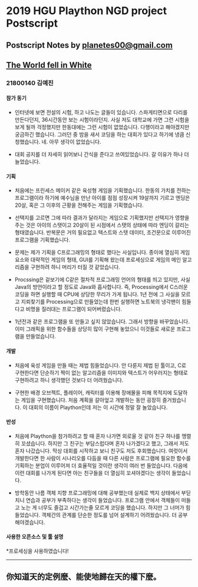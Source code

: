 # 2019 HGU Plaython NGD project Postscript
Postscript Notes by planetes00@gmail.com
-------------------

## [The World fell in White](https://github.com/planetes00/Plaython2019)

### 21800140 김예진	
 
 #### 참가 동기
 * 인터넷에 보면 전설의 시험, 하고 나도는 글들이 있습니다. 스파게티면으로 다리를 만든다던지, 36시간동안 보는 시험이라던지. 사실 저도 대학교에 가면 그런 시험을 보게 될까 걱정했지만 한동대에는 그런 시험이 없었습니다. 다행이라고 해야겠지만 궁금하긴 했습니다. 그러던 중 밤을 새서 코딩을 하는 대회가 있다고 하기에 냉큼 신청했습니다. 네. 아무 생각이 없었습니다.
 
 * 대회 공지를 더 자세히 읽어보니 간식을 준다고 쓰여있었습니다. 갈 이유가 하나 더 늘었습니다.
 
 #### 기획
 * 처음에는 프린세스 메이커 같은 육성형 게임을 기획했습니다. 한동의 가치를 전하는 프로그램이라 하기에 예수님을 만난 아이를 점점 성장시켜 19살까지 기르고 엔딩은 20살, 혹은 그 이후의 근황을 전해주는 게임을 기획했습니다. 
 
 * 선택지를 고르면 그에 따라 결과가 달라지는 게임으로 기획했지만 선택지가 영향을 주는 것은 아이의 스탯이고 20살이 된 시점에서 스탯의 상태에 따라 엔딩이 갈리는 형태였습니다. 반복문은 거의 필요없고 텍스트와 스텟 데이터, 조건문으로 이루어진 프로그램을 기획했습니다.
 
 * 문제는 제가 기획을 C프로그래밍의 형태로 했다는 사실입니다. 종이에 열심히 게임 요소와 대략적인 게임의 형태, GUI를 기획해 왔는데 프로세싱으로 게임의 메인 알고리즘을 구현하려 하니 머리가 터질 것 같았습니다.
 
 * Procssing은 겉보기에 C같은 절차적 프로그래밍 언어의 형태를 띄고 있지만, 사실 Java의 방언이라고 할 정도로 Java와 흡사합니다. 즉, Processing에서 C스러운 코딩을 하면 실행할 때 CPU에 상당한 무리가 가게 됩니다. 1년 전에 그 사실을 모르고 지뢰찾기를 Processing으로 만들었는데 한번 실행하면 노트북의 냉각팬이 힘들다고 비명을 질러대는 프로그램이 되어버렸습니다.
 
 * 1년전과 같은 프로그램을 또 만들고 싶지 않았습니다. 그래서 방향을 바꾸었습니다. 이미 그래픽을 위한 함수들을 상당히 많이 구현해 놓았으니 이것들로 새로운 프로그램을 만들었습니다.
 
 #### 개발
 * 처음에 육성 게임을 만들 때는 제법 힘들었습니다. 안 다룬지 제법 된 툴이고, C로 구현한다면 단순하기 짝이 없는 알고리즘을 이미지와 텍스트가 어우러지는 형태로 구현하려고 하니 생각했던 것보다 더 어려웠습니다. 
 
 * 구현한 배경 오브젝트, 플레이어, 캐릭터를 이용해 장애물을 피해 목적지에 도달하는 게임을 구현했습니다. 처음 계획을 갈아엎고 개발하는 동안 굉장히 즐거웠습니다. 이 대회의 이름이 Plaython인데 저는 이 시간에 정말 잘 놀았습니다.
 
 #### 반성
 * 처음에 Plaython을 참가하려고 할 때 혼자 나가면 외로울 것 같아 친구 하나를 맹렬히 꼬셨습니다. 하지만 그 친구는 부담스럽다며 혼자 나가겠다고 했고, 그래서 저도 혼자 나갔습니다. 막상 대회를 시작하고 보니 친구도 저도 후회했습니다. 여럿이서 개발한다면 한 사람이 시나리오를 다듬을 때 다른 사람은 프로그램에 필요한 함수를 기획하는 분업이 이루어져 더 효율적일 것이란 생각이 여러 번 들었습니다. 다음에 이런 대회를 나가게 된다면 아는 친구들을 더 열심히 꼬셔야겠다는 생각이 들었습니다.
 
 * 방학동안 나름 객체 지향 프로그래밍에 대해 공부했는데 실제로 백지 상태에서 부딛치니 연습과 공부가 부족하다는 생각이 들었습니다. 프로그램 안에서 객체들이 떠들고 노는 게 너무도 즐겁고 시간가는줄 모르게 코딩을 했습니다. 하지만 그 너머가 힘들었습니다. 객체간의 관계를 단순한 정도를 넘어 설계하기 어려웠습니다. 더 공부해야겠습니다. 
 
 #### 사용한 오픈소스 및 툴 설명
 *프로세싱을  사용하였습니다!
 
 ----------------------------
  你知道天的定例麼、能使地歸在天的權下麼。
 ----------------------------
